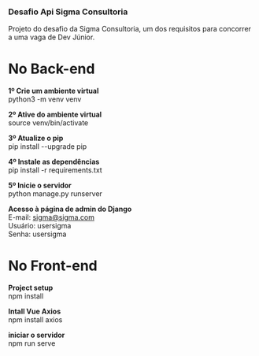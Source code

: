 <h3>Desafio Api Sigma Consultoria</h3>
Projeto do desafio da Sigma Consultoria, um dos requisitos para concorrer a uma vaga de Dev Júnior.

# No Back-end
<p>
<b>1º Crie um ambiente virtual</b>
<br>python3 -m venv venv

<b>2º Ative do ambiente virtual</b>
<br>source venv/bin/activate

<b>3º Atualize o pip</b>
<br>pip install --upgrade pip

<b>4º Instale as dependências</b>
<br>pip install -r requirements.txt

<b>5º Inicie o servidor</b>
<br>python manage.py runserver

<b>Acesso à página de admin do Django</b>
<br>E-mail: sigma@sigma.com
<br>Usuário: usersigma
<br>Senha: usersigma
</p>

# No Front-end
<p>
<b>Project setup</b>
<br>npm install

<b>Intall Vue Axios</b>
<br>npm install axios

<b>iniciar o servidor</b>
<br>npm run serve
</p>